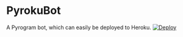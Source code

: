 # PyrokuBot
A Pyrogram bot, which can easily be deployed to Heroku.
[![Deploy](https://www.herokucdn.com/deploy/button.svg)](https://heroku.com/deploy)
